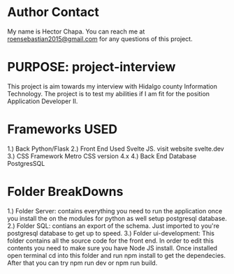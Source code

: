 # Author Contact
My name is Hector Chapa.
You can reach me at roensebastian2015@gmail.com for any questions of this project.

# PURPOSE: project-interview
This project is aim towards my interview with Hidalgo county Information Technology. The project is to test my abilities if I am fit for the position Application Developer II. 

# Frameworks USED
1.) Back Python/Flask
2.) Front End Used Svelte JS. visit website svelte.dev
3.) CSS Framework Metro CSS version 4.x
4.) Back End Database PostgresSQL

# Folder BreakDowns
1.) Folder Server: contains everything you need to run the application once you install the on the modules for python as well setup postgresql database.
2.) Folder SQL: contians an export of the schema. Just imported to you're postgresql database to get up to speed.
3.) Folder ui-development: This folder contains all the source code for the front end. In order to edit this contents you need to make sure you have Node JS install.
Once installed open terminal cd into this folder and run npm install to get the dependecies. After that you can try npm run dev or npm run build.

